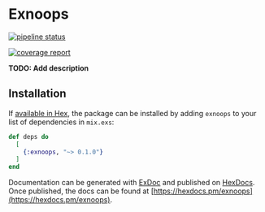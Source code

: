 # Exnoops


[![pipeline status](https://gitlab.com/bfcarpio/exnoops/badges/master/pipeline.svg)](https://gitlab.com/bfcarpio/exnoops/commits/master)

[![coverage report](https://gitlab.com/bfcarpio/exnoops/badges/master/coverage.svg)](https://gitlab.com/bfcarpio/exnoops/commits/master)

**TODO: Add description**

## Installation

If [available in Hex](https://hex.pm/docs/publish), the package can be installed
by adding `exnoops` to your list of dependencies in `mix.exs`:

```elixir
def deps do
  [
    {:exnoops, "~> 0.1.0"}
  ]
end
```

Documentation can be generated with [ExDoc](https://github.com/elixir-lang/ex_doc)
and published on [HexDocs](https://hexdocs.pm). Once published, the docs can
be found at [https://hexdocs.pm/exnoops](https://hexdocs.pm/exnoops).


